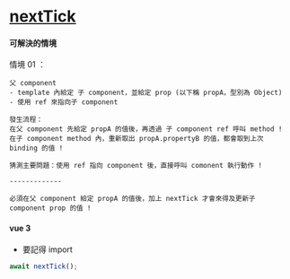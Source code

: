 # [nextTick](https://vuejs.org/v2/api/#Vue-nextTick)



#### 可解決的情境
 
情境 01 ：

```
父 component 
- template 內給定 子 component，並給定 prop (以下稱 propA，型別為 Object)
- 使用 ref 來指向子 component 

發生流程：
在父 component 先給定 propA 的值後，再透過 子 component ref 呼叫 method !
在子 component method 內，重新取出 propA.propertyB 的值，都會取到上次 binding 的值 !

猜測主要問題：使用 ref 指向 component 後，直接呼叫 comonent 執行動作 !

-------------

必須在父 component 給定 propA 的值後，加上 nextTick 才會來得及更新子 component prop 的值 !
```

#### vue 3

- 要記得 import

```js
await nextTick();
```